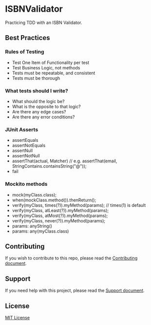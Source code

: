 # ISBNValidator

Practicing TDD with an ISBN Validator.

## Best Practices

### Rules of Testing

* Test One Item of Functionality per test
* Test Business Logic, not methods
* Tests must be repeatable, and consistent
* Tests must be thorough

### What tests should I write?

* What should the logic be?
* What is the opposite to that logic?
* Are there any edge cases?
* Are there any error conditions?

### JUnit Asserts

* assertEquals
* assertNotEquals
* assertNull
* assertNotNull
* assertThat(actual, Matcher) // e.g. assertThat(email, StringContains.containsString("@"));
* fail

### Mockito methods

* mock(myClass.class);
* when(mockClass.method()).thenReturn();
* verify(myClass, times(?)).myMethod(params); // times(1) is default
* verify(myClass, atLeast(?)).myMethod(params);
* verify(myClass, atMost(?)).myMethod(params);
* verify(myClass, never(?)).myMethod(params);
* params: anyString()
* params: any(myClass.class)

## Contributing

If you wish to contribute to this repo, please read the [Contributing document](.github/CONTRIBUTING.md).

## Support

If you need help with this project, please read the [Support document](.github/SUPPORT.md).

## License

[MIT License](LICENSE)
